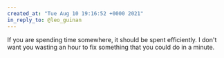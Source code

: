 ```yaml
---
created_at: "Tue Aug 10 19:16:52 +0000 2021"
in_reply_to: @leo_guinan
---
```


If you are spending time somewhere, it should be spent efficiently. I don't want you wasting an hour to fix something that you could do in a minute.